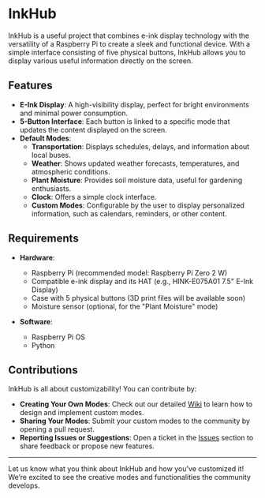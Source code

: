 # InkHub

InkHub is a useful project that combines e-ink display technology with the versatility of a Raspberry Pi to create a sleek and functional device. With a simple interface consisting of five physical buttons, InkHub allows you to display various useful information directly on the screen.

## Features

- **E-Ink Display**: A high-visibility display, perfect for bright environments and minimal power consumption.
- **5-Button Interface**: Each button is linked to a specific mode that updates the content displayed on the screen.
- **Default Modes**:
  - **Transportation**: Displays schedules, delays, and information about local buses.
  - **Weather**: Shows updated weather forecasts, temperatures, and atmospheric conditions.
  - **Plant Moisture**: Provides soil moisture data, useful for gardening enthusiasts.
  - **Clock**: Offers a simple clock interface.
  - **Custom Modes**: Configurable by the user to display personalized information, such as calendars, reminders, or other content.

## Requirements

- **Hardware**:
  - Raspberry Pi (recommended model: Raspberry Pi Zero 2 W)
  - Compatible e-ink display and its HAT (e.g., HINK-E075A01 7.5" E-Ink Display)
  - Case with 5 physical buttons (3D print files will be available soon)
  - Moisture sensor (optional, for the "Plant Moisture" mode)
  
- **Software**:
  - Raspberry Pi OS
  - Python

## Contributions

InkHub is all about customizability! You can contribute by:
- **Creating Your Own Modes**: Check out our detailed [Wiki](https://github.com/FrancescoDefulgentiis/inkHub/wiki) to learn how to design and implement custom modes.
- **Sharing Your Modes**: Submit your custom modes to the community by opening a pull request.
- **Reporting Issues or Suggestions**: Open a ticket in the [Issues](https://github.com/FrancescoDefulgentiis/inkHub/issues) section to share feedback or propose new features.

---

Let us know what you think about InkHub and how you've customized it! We’re excited to see the creative modes and functionalities the community develops.
